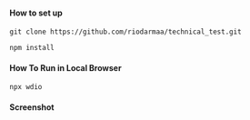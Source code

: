 #### How to set up
```
git clone https://github.com/riodarmaa/technical_test.git

npm install
```

#### How To Run in Local Browser
```
npx wdio

```

#### Screenshot
